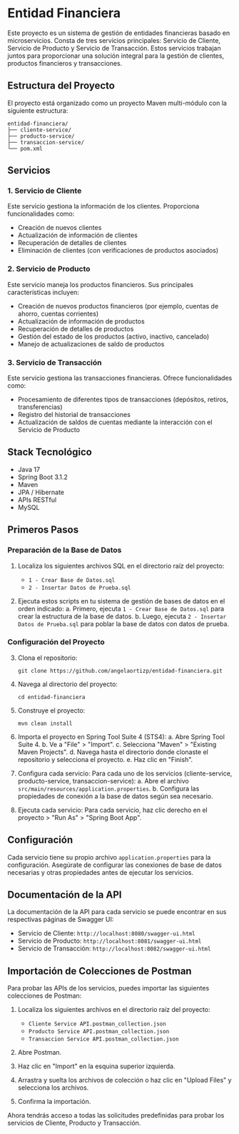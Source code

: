 # Entidad Financiera

Este proyecto es un sistema de gestión de entidades financieras basado en microservicios. Consta de tres servicios principales: Servicio de Cliente, Servicio de Producto y Servicio de Transacción. Estos servicios trabajan juntos para proporcionar una solución integral para la gestión de clientes, productos financieros y transacciones.

## Estructura del Proyecto

El proyecto está organizado como un proyecto Maven multi-módulo con la siguiente estructura:

```
entidad-financiera/
├── cliente-service/
├── producto-service/
├── transaccion-service/
└── pom.xml
```

## Servicios

### 1. Servicio de Cliente

Este servicio gestiona la información de los clientes. Proporciona funcionalidades como:

- Creación de nuevos clientes
- Actualización de información de clientes
- Recuperación de detalles de clientes
- Eliminación de clientes (con verificaciones de productos asociados)

### 2. Servicio de Producto

Este servicio maneja los productos financieros. Sus principales características incluyen:

- Creación de nuevos productos financieros (por ejemplo, cuentas de ahorro, cuentas corrientes)
- Actualización de información de productos
- Recuperación de detalles de productos
- Gestión del estado de los productos (activo, inactivo, cancelado)
- Manejo de actualizaciones de saldo de productos

### 3. Servicio de Transacción

Este servicio gestiona las transacciones financieras. Ofrece funcionalidades como:

- Procesamiento de diferentes tipos de transacciones (depósitos, retiros, transferencias)
- Registro del historial de transacciones
- Actualización de saldos de cuentas mediante la interacción con el Servicio de Producto

## Stack Tecnológico

- Java 17
- Spring Boot 3.1.2
- Maven
- JPA / Hibernate
- APIs RESTful
- MySQL

## Primeros Pasos

### Preparación de la Base de Datos

1. Localiza los siguientes archivos SQL en el directorio raíz del proyecto:
   - `1 - Crear Base de Datos.sql`
   - `2 - Insertar Datos de Prueba.sql`

2. Ejecuta estos scripts en tu sistema de gestión de bases de datos en el orden indicado:
   a. Primero, ejecuta `1 - Crear Base de Datos.sql` para crear la estructura de la base de datos.
   b. Luego, ejecuta `2 - Insertar Datos de Prueba.sql` para poblar la base de datos con datos de prueba.

### Configuración del Proyecto

3. Clona el repositorio:
   ```
   git clone https://github.com/angelaortizp/entidad-financiera.git
   ```

4. Navega al directorio del proyecto:
   ```
   cd entidad-financiera
   ```

5. Construye el proyecto:
   ```
   mvn clean install
   ```

6. Importa el proyecto en Spring Tool Suite 4 (STS4):
   a. Abre Spring Tool Suite 4.
   b. Ve a "File" > "Import".
   c. Selecciona "Maven" > "Existing Maven Projects".
   d. Navega hasta el directorio donde clonaste el repositorio y selecciona el proyecto.
   e. Haz clic en "Finish".

7. Configura cada servicio:
   Para cada uno de los servicios (cliente-service, producto-service, transaccion-service):
   a. Abre el archivo `src/main/resources/application.properties`.
   b. Configura las propiedades de conexión a la base de datos según sea necesario.

8. Ejecuta cada servicio:
   Para cada servicio, haz clic derecho en el proyecto > "Run As" > "Spring Boot App".

## Configuración

Cada servicio tiene su propio archivo `application.properties` para la configuración. Asegúrate de configurar las conexiones de base de datos necesarias y otras propiedades antes de ejecutar los servicios.

## Documentación de la API

La documentación de la API para cada servicio se puede encontrar en sus respectivas páginas de Swagger UI:

- Servicio de Cliente: `http://localhost:8080/swagger-ui.html`
- Servicio de Producto: `http://localhost:8081/swagger-ui.html`
- Servicio de Transacción: `http://localhost:8082/swagger-ui.html`

## Importación de Colecciones de Postman

Para probar las APIs de los servicios, puedes importar las siguientes colecciones de Postman:

1. Localiza los siguientes archivos en el directorio raíz del proyecto:
   - `Cliente Service API.postman_collection.json`
   - `Producto Service API.postman_collection.json`
   - `Transaccion Service API.postman_collection.json`

2. Abre Postman.

3. Haz clic en "Import" en la esquina superior izquierda.

4. Arrastra y suelta los archivos de colección o haz clic en "Upload Files" y selecciona los archivos.

5. Confirma la importación.

Ahora tendrás acceso a todas las solicitudes predefinidas para probar los servicios de Cliente, Producto y Transacción.
